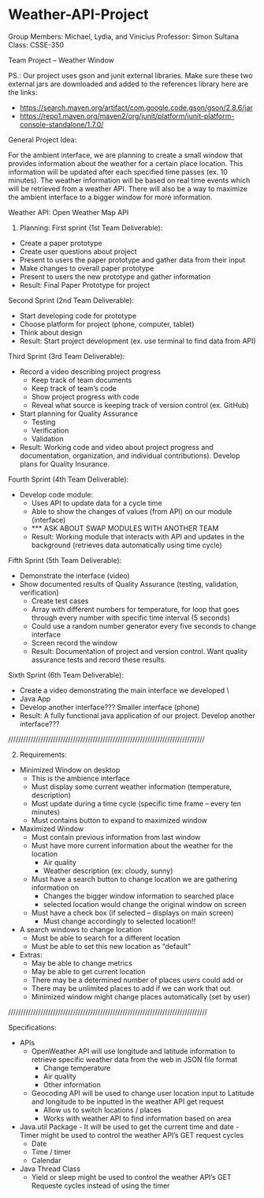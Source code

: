 # Weather-API-Project
Group Members: Michael, Lydia, and Vinicius 
Professor: Simon Sultana 
Class: CSSE-350 

Team Project – Weather Window 

PS.: Our project uses gson and junit external libraries. Make sure these two external jars are downloaded and added to the references library
here are the links:
  - https://search.maven.org/artifact/com.google.code.gson/gson/2.8.6/jar
  - https://repo1.maven.org/maven2/org/junit/platform/junit-platform-console-standalone/1.7.0/

General Project Idea: 

For the ambient interface, we are planning to create a small window that provides information about the weather for a certain place location. This information will be updated after each specified time passes (ex. 10 minutes). The weather information will be based on real time events which will be retrieved from a weather API. There will also be a way to maximize the ambient interface to a bigger window for more information. 

Weather API: Open Weather Map API 

1) Planning: 
  First sprint (1st Team Deliverable):  
  - Create a paper prototype 
  - Create user questions about project 
  - Present to users the paper prototype and gather data from their input 
  - Make changes to overall paper prototype 
  - Present to users the new prototype and gather information 
  - Result: Final Paper Prototype for project 

  Second Sprint (2nd Team Deliverable): 
  - Start developing code for prototype 
  - Choose platform for project (phone, computer, tablet)  
  - Think about design 
  - Result: Start project development (ex. use terminal to find data from API) 

  Third Sprint (3rd Team Deliverable): 
  - Record a video describing project progress
    - Keep track of team documents 
    - Keep track of team’s code 
    - Show project progress with code 
    - Reveal what source is keeping track of version control (ex. GitHub) 
  - Start planning for Quality Assurance 
    - Testing 
    - Verification 
    - Validation 
  - Result: Working code and video about project progress and documentation, organization, and individual contributions). Develop plans for Quality Insurance. 

  Fourth Sprint (4th Team Deliverable): 
  - Develop code module: 
    - Uses API to update data for a cycle time 
    - Able to show the changes of values (from API) on our module (interface) 
    - *** ASK ABOUT SWAP MODULES WITH ANOTHER TEAM 
    - Result: Working module that interacts with API and updates in the background 		(retrieves data automatically using time cycle) 

  Fifth Sprint (5th Team Deliverable): 
  - Demonstrate the interface (video) 
  - Show documented results of Quality Assurance (testing, validation, verification) 
    - Create test cases 
    - Array with different numbers for temperature, for loop that goes through every number with specific time interval (5 seconds) 
    - Could use a random number generator every five seconds to change interface
    - Screen record the window 
    - Result: Documentation of project and version control. Want quality assurance tests and record these results. 

  Sixth Sprint (6th Team Deliverable): 
  - Create a video demonstrating the main interface we developed \
  - Java App 
  - Develop another interface??? Smaller interface (phone) 
  - Result: A fully functional java application of our project. Develop another interface??? 

///////////////////////////////////////////////////////////////////////////////

2) Requirements: 
 - Minimized Window on desktop 
   - This is the ambience interface 
   - Must display some current weather information (temperature, description) 
   - Must update during a time cycle (specific time frame – every ten minutes) 
   - Must contains button to expand to maximized window 
 - Maximized Window 
   - Must contain previous information from last window 
   - Must have more current information about the weather for the location 
     - Air quality 
     - Weather description (ex: cloudy, sunny) 
   - Must have a search button to change location we are gathering information on 
     - Changes the bigger window information to searched place 
     - selected location would change the original window on screen 
   - Must have a check box (if selected – displays on main screen) 
     - Must change accordingly to selected location!! 
  - A search windows to change location 
    - Must be able to search for a different location 
    - Must be able to set this new location as “default” 
 - Extras: 
      - May be able to change metrics 
      - May be able to get current location 
      - There may be a determined number of places users could add or 
      - There may be unlimited places to add if we can work that out 
      - Minimized window might change places automatically (set by user) 

////////////////////////////////////////////////////////////////////////////////

Specifications: 
  - APIs 
    - OpenWeather API will use longitude and latitude information to retrieve specific weather data from the web in JSON file format 
      - Change temperature 
      - Air quality 
      - Other information 
    - Geocoding API will be used to change user location input to Latitude and longitude to be inputted in the weather API get request  
      - Allow us to switch locations / places 
      - Works with weather API to find information based on area 
   - Java.util Package 
    - It will be used to get the current time and date 
    - Timer might be used to control the weather API’s GET request cycles 
      - Date 
      - Time / timer 
      - Calendar 
   - Java Thread Class 
      - Yield or sleep might be used to control the weather API’s GET Requeste cycles instead of using the timer 
